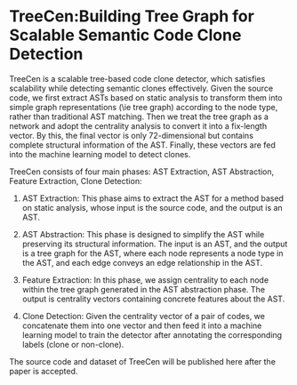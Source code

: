 <!--
**TreeCen/TreeCen** is a ✨ _special_ ✨ repository because its `README.md` (this file) appears on your GitHub profile.

Here are some ideas to get you started:

- 🔭 I’m currently working on ...
- 🌱 I’m currently learning ...
- 👯 I’m looking to collaborate on ...
- 🤔 I’m looking for help with ...
- 💬 Ask me about ...
- 📫 How to reach me: ...
- 😄 Pronouns: ...
- ⚡ Fun fact: ...
-->

# TreeCen:Building Tree Graph for Scalable Semantic Code Clone Detection
TreeCen is a scalable tree-based code clone detector, which satisfies scalability while detecting semantic clones effectively.
Given the source code, we first extract ASTs based on static analysis to transform them into simple graph representations (\ie tree graph) according to the node type, rather than traditional AST matching.
Then we treat the tree graph as a network and adopt the centrality analysis to convert it into a fix-length vector.
By this, the final vector is only 72-dimensional but contains complete structural information of the AST.
Finally, these vectors are fed into the machine learning model to detect clones.

TreeCen consists of four main phases: AST Extraction, AST Abstraction, Feature Extraction, Clone Detection:

1. AST Extraction: This phase aims to extract the AST for a method based on static analysis, whose input is the source code, and the output is an AST.

2. AST Abstraction: This phase is designed to simplify the AST while preserving its structural information.
The input is an AST, and the output is a tree graph for the AST, where each node represents a node type in the AST, and each edge conveys an edge relationship in the AST.

3. Feature Extraction:
In this phase, we assign centrality to each node within the tree graph generated in the AST abstraction phase. 
The output is centrality vectors containing concrete features about the AST.

4. Clone Detection:
Given the centrality vector of a pair of codes, we concatenate them into one vector and then feed it into a machine learning model to train the detector after annotating the corresponding labels (clone or non-clone).


The source code and dataset of TreeCen will be published here after the paper is accepted.
